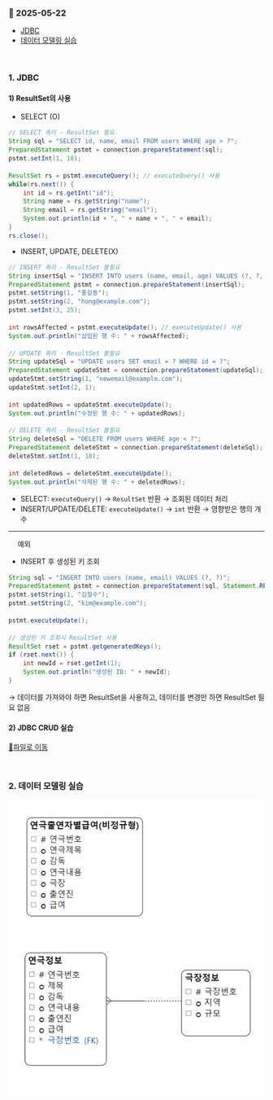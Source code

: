 ### :link: 2025-05-22
- [JDBC](#1-jdbc)
- [데이터 모델링 실습](#2-데이터-모델링-실습)
 
&nbsp;
### 1. JDBC
#### 1) ResultSet의 사용
- SELECT (O)
```java
// SELECT 쿼리 - ResultSet 필요
String sql = "SELECT id, name, email FROM users WHERE age > ?";
PreparedStatement pstmt = connection.prepareStatement(sql);
pstmt.setInt(1, 18);

ResultSet rs = pstmt.executeQuery(); // executeQuery() 사용
while(rs.next()) {
    int id = rs.getInt("id");
    String name = rs.getString("name");
    String email = rs.getString("email");
    System.out.println(id + ", " + name + ", " + email);
}
rs.close();
```
- INSERT, UPDATE, DELETE(X)
```java
// INSERT 쿼리 - ResultSet 불필요
String insertSql = "INSERT INTO users (name, email, age) VALUES (?, ?, ?)";
PreparedStatement pstmt = connection.prepareStatement(insertSql);
pstmt.setString(1, "홍길동");
pstmt.setString(2, "hong@example.com");
pstmt.setInt(3, 25);

int rowsAffected = pstmt.executeUpdate(); // executeUpdate() 사용
System.out.println("삽입된 행 수: " + rowsAffected);

// UPDATE 쿼리 - ResultSet 불필요
String updateSql = "UPDATE users SET email = ? WHERE id = ?";
PreparedStatement updateStmt = connection.prepareStatement(updateSql);
updateStmt.setString(1, "newemail@example.com");
updateStmt.setInt(2, 1);

int updatedRows = updateStmt.executeUpdate();
System.out.println("수정된 행 수: " + updatedRows);

// DELETE 쿼리 - ResultSet 불필요
String deleteSql = "DELETE FROM users WHERE age < ?";
PreparedStatement deleteStmt = connection.prepareStatement(deleteSql);
deleteStmt.setInt(1, 18);

int deletedRows = deleteStmt.executeUpdate();
System.out.println("삭제된 행 수: " + deletedRows);
```
- SELECT: `executeQuery()` → `ResultSet` 반환 → 조회된 데이터 처리
- INSERT/UPDATE/DELETE: `executeUpdate()` → `int` 반환 → 영향받은 행의 개수

---
&emsp; 예외
- INSERT 후 생성된 키 조회
```java
String sql = "INSERT INTO users (name, email) VALUES (?, ?)";
PreparedStatement pstmt = connection.prepareStatement(sql, Statement.RETURN_GENERATED_KEYS);
pstmt.setString(1, "김철수");
pstmt.setString(2, "kim@example.com");

pstmt.executeUpdate();

// 생성된 키 조회시 ResultSet 사용
ResultSet rset = pstmt.getgeneratedKeys();
if (rset.next()) {
    int newId = rset.getInt(1);
    System.out.println("생성된 ID: " + newId);
}
```
&rightarrow; 데이터를 가져와야 하면 ResultSet을 사용하고, 데이터를 변경만 하면 ResultSet 필요 없음
#### 2) JDBC CRUD 실습
[:link:파일로 이동](https://github.com/sortofel/learning-log/tree/main/5%EC%9B%94/jdbc-crud-practice)
 
&nbsp;
### 2. 데이터 모델링 실습
![1](img/20250522(1).png)
